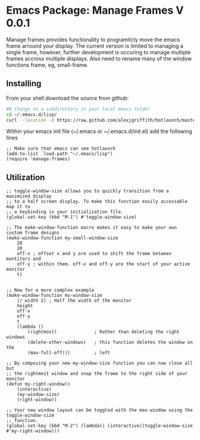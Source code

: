 # Emacs Package: Manage Frames V 0.0.1
Manage frames provides functionality to programitcly move the emacs frame arround your display. The current version is limited to managing a single frame, however, further development is occuring to manage multiple frames accross multiple displays. Also need to rename many of the window functions frame, eg, small-frame.

## Installing
From your shell download the source from github:

```bash
## Change to a subdirectory in your local emacs folder
cd ~/.emacs.d/lisp/
curl --location -O https://raw.github.com/alexjgriffith/hotlaunch/master/manage-frames.el
```

Within your emacs init file (~/.emacs or ~/.emacs.d/init.el) add the following lines

```elisp
;; Make sure that emacs can see hotlaunch
(add-to-list `load-path "~/.emacs/lisp")
(require 'manage-frames)
```

## Utilization
```elisp
;; toggle-window-size allows you to quickly transition from a maximized display
;; to a half screen display. To make this function easily accessable map it to
;; a keybinding in your initialization file.
(global-set-key (kbd "M-1") #'toggle-window-size)

;; The make-window-function macro makes it easy to make your own custom frame designs
(make-window-function my-small-window-size
    20
    20
    off-x ; offset x and y are used to shift the frame between montitors and 
    off-y ; within them. off-x and off-y are the start of your active monitor
    t)


;; Now for a more complex example
(make-window-function my-window-size
    (/ width 2) ; Half the width of the monitor
    height
    off-x 
    off-y
    t
    (lambda () 
        (rightmost)              ; Rather than deleting the right windows
        (delete-other-windows)   ; this function deletes the window on the
        (max-full-off)))         ; left

;; By composing your new my-window-size function you can now close all but
;; the rightmost window and snap the frame to the right side of your monitor
(defun my-right-window()
    (interactive)
    (my-window-size)
    (right-window))

;; Your new window layout can be toggled with the max-window using the toggle-window-size
;; function.
(global-set-key (kbd "M-2") (lambda() (interactive)(toggle-window-size #'my-right-window)))
```
